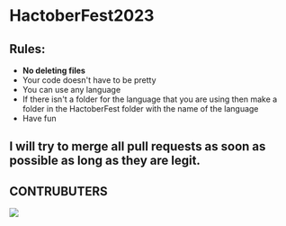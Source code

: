 # HactoberFest2023

## Rules:
  - **No deleting files** 
  - Your code doesn't have to be pretty
  - You can use any language
  - If there isn't a folder for the language that you are using then make a folder in the HactoberFest folder with the name of the language
  - Have fun 

## I will try to merge all pull requests as soon as possible as long as they are legit.

## CONTRUBUTERS
<a href="https://github.com/OWNER/REPO/graphs/contributors">
  <img src="https://contrib.rocks/image?repo=OWNER/REPO" />
</a>
